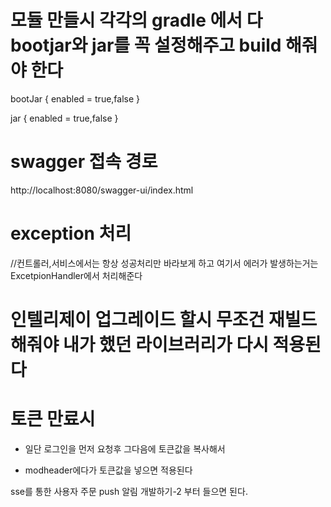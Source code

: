 # 모듈 만들시 각각의 gradle 에서 다 bootjar와 jar를 꼭 설정해주고 build 해줘야 한다 

bootJar { 
enabled = true,false
}

jar {
enabled = true,false
}

# swagger 접속 경로 
http://localhost:8080/swagger-ui/index.html


# exception 처리
//컨트롤러,서비스에서는 항상 성공처리만 바라보게 하고 여기서 에러가 발생하는거는 ExcetpionHandler에서 처리해준다 


# 인텔리제이 업그레이드 할시 무조건 재빌드 해줘야 내가 했던 라이브러리가 다시 적용된다

# 토큰 만료시 
- 일단 로그인을 먼저 요청후 그다음에 토큰값을 복사해서

- modheader에다가 토큰값을 넣으면 적용된다


sse를 통한 사용자 주문 push 알림 개발하기-2 부터 들으면 된다.